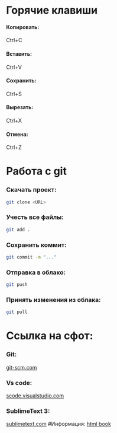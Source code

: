 # Горячие клавиши
#### Копировать:
 Ctrl+C
#### Вставить: 
Ctrl+V
#### Сохранить:
 Ctrl+S
#### Вырезать:
 Ctrl+X
#### Отмена:
 Ctrl+Z

# Работа с git
### Скачать проект:
```bash
git clone <URL>
```
### Учесть все файлы:
```bash
git add .
```
### Сохранить коммит:
```bash
git commit -m "..."
```
### Отправка в облако:
```bash
git push
```
### Принять изменения из облака:
```bash
git pull
```


# Ссылка на сфот:
### Git:
[git-scm.com](https://git-scm.com/)
### Vs code:
[scode.visualstudio.com](https://code.visualstudio.com/)
### SublimeText 3:
[sublimetext.com](https://www.sublimetext.com/3)
#Информация:
[html book](https://html5book.ru/css3-animator/)